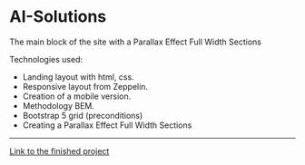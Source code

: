 # AI-Solutions
The main block of the site with a Parallax Effect Full Width Sections 


Technologies used:
+ Landing layout with html, css.
+ Responsive layout from Zeppelin.
+ Creation of a mobile version.
+ Methodology BEM.
+ Bootstrap 5 grid (preconditions)
+ Creating a Parallax Effect Full Width Sections

** **
[Link to the finished project](https://maria-digital.github.io/AI-Solutions/)

